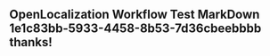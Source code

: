 <properties
ms.topic="hero-topic"
ms.test1="hero-topic"
ms.test2="test"/>

## OpenLocalization Workflow Test MarkDown 1e1c83bb-5933-4458-8b53-7d36cbeebbbb thanks!
<!--HONumber=Mar16_HO4-->

